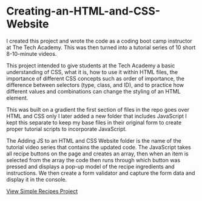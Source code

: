 # Creating-an-HTML-and-CSS-Website

I created this project and wrote the code as a coding boot camp instructor at The Tech Academy. This was then turned into a tutorial series of 10 short 8-10-minute videos. 

This project intended to give students at the Tech Academy a basic understanding of CSS, what it is, how to use it within HTML files, the importance of different CSS concepts such as order of importance, the difference between selectors (type, class, and ID), and to practice how different values and combinations can change the styling of an HTML element. 

This was built on a gradient the first section of files in the repo goes over HTML and CSS only I later added a new folder that includes JavaScript I kept this separate to keep my base files in their original form to create proper tutorial scripts to incorporate JavaScript.

The Adding JS to an HTML and CSS Website folder is the name of the tutorial video series that contains the updated code. The JavaScript takes all recipe buttons on the page and creates an array, then when an item is selected from the array the code then runs through which button was pressed and displays a pop-up model of the recipe ingredients and instructions. We then create a form validator and capture the form data and display it in the console. 

[View Simple Recipes Project](laceymorganw.github.io/projects/ipTracker/index.html)
